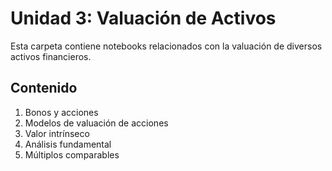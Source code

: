 # Unidad 3: Valuación de Activos

Esta carpeta contiene notebooks relacionados con la valuación de diversos activos financieros.

## Contenido

1. Bonos y acciones
2. Modelos de valuación de acciones
3. Valor intrínseco
4. Análisis fundamental
5. Múltiplos comparables